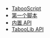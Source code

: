 * [TabooScript](README.md)
* [第一个脚本](Start.md)
* [内置 API](internalapi.md)
* [TabooLib API](tlibapi.md)